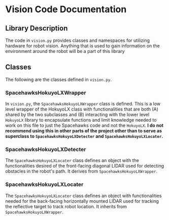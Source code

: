 # Vision Code Documentation

## Library Description
The code in `vision.py` provides classes and namespaces for utilizing hardware for robot vision. Anything that is used to gain information
on the environment around the robot will be a part of this library

## Classes
The following are the classes defined in `vision.py`.

### SpacehawksHokuyoLXWrapper
In `vision.py`, the `SpacehawksHokuyoLXWrapper` class is defined. This is a low level wrapper 
of the HokuyoLX class with functionalities that are both (A) shared by the two subclasses and (B)
interacting with the lower level `HokuyoLX` library to encapsulate functions and limit knowledge needed
to work on this file to just the Spacehawks code and not the `HokuyoLX`. __I do not recommend using this in
other parts of the project other than to serve as superclass to `SpacehawksHokuyoLXDetecter` and `SpacehawksHokuyoLXLocater`.__

### SpacehawksHokuyoLXDetecter
The `SpacehawksHokuyoLXLocater` class defines an object with the functionalities desired of the front-facing diagonal LIDAR used for detecting
obstacles in the robot's path. It derives from `SpacehawksHokuyoLXWrapper`. 

### SpacehawksHokuyoLXLocater
The `SpacehawksHokuyoLXLocater` class defines an object with functionalities needed for the back-facing horizontally mounted LIDAR used
for tracking the reflective target to track robot location. It inherits from `SpacehawksHokuyoLXWrapper`.

